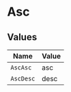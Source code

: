 # Asc


## Values

| Name      | Value     |
| --------- | --------- |
| `AscAsc`  | asc       |
| `AscDesc` | desc      |